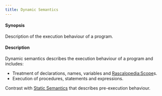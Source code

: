 ```yaml
---
title: Dynamic Semantics
---
```


#### Synopsis

Description of the execution behaviour of a program.

#### Description

Dynamic semantics describes the execution behaviour of a program and includes:

*  Treatment of declarations, names, variables and [Rascalopedia:Scope](../../Rascalopedia/Scope)s.
*  Execution of procedures, statements and expressions.

Contrast with [Static Semantics](../../Rascalopedia/StaticSemantics) that describes pre-execution behaviour.


